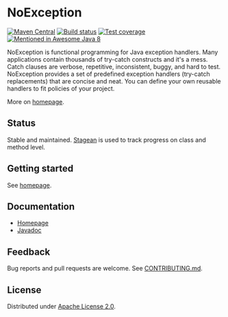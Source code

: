 <!--- Generated by scripts/configure.py --->
# NoException

[![Maven Central](https://img.shields.io/maven-central/v/com.machinezoo.noexception/noexception)](https://search.maven.org/artifact/com.machinezoo.noexception/noexception)
[![Build status](https://github.com/robertvazan/noexception/workflows/build/badge.svg)](https://github.com/robertvazan/noexception/actions/workflows/build.yml)
[![Test coverage](https://codecov.io/gh/robertvazan/noexception/branch/master/graph/badge.svg)](https://codecov.io/gh/robertvazan/noexception)
[![Mentioned in Awesome Java 8](https://awesome.re/mentioned-badge.svg)](https://github.com/tedyoung/awesome-java8)

NoException is functional programming for Java exception handlers.
Many applications contain thousands of try-catch constructs and it's a mess.
Catch clauses are verbose, repetitive, inconsistent, buggy, and hard to test.
NoException provides a set of predefined exception handlers (try-catch replacements) that are concise and neat.
You can define your own reusable handlers to fit policies of your project.

More on [homepage](https://noexception.machinezoo.com/).

## Status

Stable and maintained. [Stagean](https://stagean.machinezoo.com/) is used to track progress on class and method level.

## Getting started

See [homepage](https://noexception.machinezoo.com/).

## Documentation

* [Homepage](https://noexception.machinezoo.com/)
* [Javadoc](https://noexception.machinezoo.com/javadoc/com.machinezoo.noexception/module-summary.html)

## Feedback

Bug reports and pull requests are welcome. See [CONTRIBUTING.md](CONTRIBUTING.md).

## License

Distributed under [Apache License 2.0](LICENSE).
